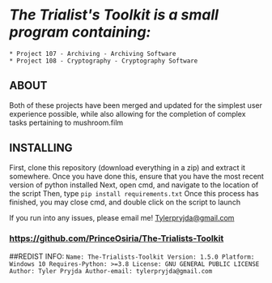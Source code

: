 # *The Trialist's Toolkit is a small program containing:* 
    * Project 107 - Archiving - Archiving Software
    * Project 108 - Cryptography - Cryptography Software
## ABOUT
Both of these projects have been merged and updated for the simplest user experience possible,
while also allowing for the completion of complex tasks pertaining to mushroom.film

## INSTALLING
First, clone this repository (download everything in a zip) and extract it somewhere. 
Once you have done this, ensure that you have the most recent version of python installed
Next, open cmd, and navigate to the location of the script
Then, type `pip install requirements.txt`
Once this process has finished, you may close cmd, and double click on the script to launch

If you run into any issues, please email me!
Tylerpryjda@gmail.com

### https://github.com/PrinceOsiria/The-Trialists-Toolkit

##REDIST INFO:
`
Name: The-Trialists-Toolkit
Version: 1.5.0
Platform: Windows 10
Requires-Python: >=3.8
License: GNU GENERAL PUBLIC LICENSE
Author: Tyler Pryjda
Author-email: tylerpryjda@gmail.com
`